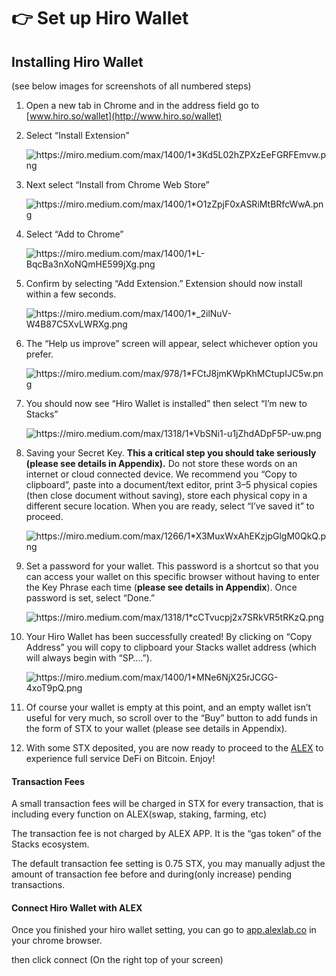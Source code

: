 # 👉 Set up Hiro Wallet

## **Installing Hiro Wallet**

(see below images for screenshots of all numbered steps)

1. Open a new tab in Chrome and in the address field go to [www.hiro.so/wallet](http://www.hiro.so/wallet)
2.  Select “Install Extension”

    <img src="https://miro.medium.com/max/1400/1*3Kd5L02hZPXzEeFGRFEmvw.png" alt="https://miro.medium.com/max/1400/1*3Kd5L02hZPXzEeFGRFEmvw.png" data-size="original">
3.  Next select “Install from Chrome Web Store”

    <img src="https://miro.medium.com/max/1400/1*O1zZpjF0xASRiMtBRfcWwA.png" alt="https://miro.medium.com/max/1400/1*O1zZpjF0xASRiMtBRfcWwA.png" data-size="original">
4.  Select “Add to Chrome”

    <img src="https://miro.medium.com/max/1400/1*L-BqcBa3nXoNQmHE599jXg.png" alt="https://miro.medium.com/max/1400/1*L-BqcBa3nXoNQmHE599jXg.png" data-size="original">
5.  Confirm by selecting “Add Extension.” Extension should now install within a few seconds.

    <img src="https://miro.medium.com/max/1400/1*_2ilNuV-W4B87C5XvLWRXg.png" alt="https://miro.medium.com/max/1400/1*_2ilNuV-W4B87C5XvLWRXg.png" data-size="original">
6.  The “Help us improve” screen will appear, select whichever option you prefer.

    <img src="https://miro.medium.com/max/978/1*FCtJ8jmKWpKhMCtupIJC5w.png" alt="https://miro.medium.com/max/978/1*FCtJ8jmKWpKhMCtupIJC5w.png" data-size="original">
7.  You should now see “Hiro Wallet is installed” then select “I’m new to Stacks”

    <img src="https://miro.medium.com/max/1318/1*VbSNi1-u1jZhdADpF5P-uw.png" alt="https://miro.medium.com/max/1318/1*VbSNi1-u1jZhdADpF5P-uw.png" data-size="original">
8.  Saving your Secret Key. **This a critical step you should take seriously (please see details in Appendix).** Do not store these words on an internet or cloud connected device. We recommend you “Copy to clipboard”, paste into a document/text editor, print 3–5 physical copies (then close document without saving), store each physical copy in a different secure location. When you are ready, select “I’ve saved it” to proceed.

    <img src="https://miro.medium.com/max/1266/1*X3MuxWxAhEKzjpGlgM0QkQ.png" alt="https://miro.medium.com/max/1266/1*X3MuxWxAhEKzjpGlgM0QkQ.png" data-size="original">
9.  Set a password for your wallet. This password is a shortcut so that you can access your wallet on this specific browser without having to enter the Key Phrase each time (**please see details in Appendix**). Once password is set, select “Done.”

    <img src="https://miro.medium.com/max/1318/1*cCTvucpj2x7SRkVR5tRKzQ.png" alt="https://miro.medium.com/max/1318/1*cCTvucpj2x7SRkVR5tRKzQ.png" data-size="original">
10. Your Hiro Wallet has been successfully created! By clicking on “Copy Address” you will copy to clipboard your Stacks wallet address (which will always begin with “SP….”).

    <img src="https://miro.medium.com/max/1400/1*MNe6NjX25rJCGG-4xoT9pQ.png" alt="https://miro.medium.com/max/1400/1*MNe6NjX25rJCGG-4xoT9pQ.png" data-size="original">
11. Of course your wallet is empty at this point, and an empty wallet isn’t useful for very much, so scroll over to the “Buy” button to add funds in the form of STX to your wallet (please see details in Appendix).
12. With some STX deposited, you are now ready to proceed to the [ALEX](https://app.alexgo.io/) to experience full service DeFi on Bitcoin. Enjoy!

#### Transaction Fees

A small transaction fees will be charged in STX for every transaction, that is including every function on ALEX(swap, staking, farming, etc)

The transaction fee is not charged by ALEX APP. It is the “gas token” of the Stacks ecosystem.

The default transaction fee setting is 0.75 STX, you may manually adjust the amount of transaction fee before and during(only increase) pending transactions.

#### Connect Hiro Wallet with ALEX

Once you finished your hiro wallet setting, you can go to [app.alexlab.co](http://app.alexlab.co) in your chrome browser.

then click connect (On the right top of your screen)
